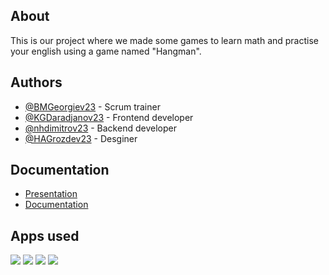 ## About 
This is our project where we made some games to learn math and practise your english using a game named "Hangman".


## Authors
- [@BMGeorgiev23](https://github.com/BMGeorgiev23) - Scrum trainer
- [@KGDaradjanov23](https://github.com/KGDaradjanov) - Frontend developer
- [@nhdimitrov23](https://github.com/nhdimitrov23) - Backend developer
- [@HAGrozdev23](https://github.com/Hristiyan1423) - Desginer

## Documentation
- [Presentation]()
- [Documentation]()

## Apps used
<img src="https://icons.iconarchive.com/icons/arturo-wibawa/akar/48/github-icon.png"> <img src="https://media.discordapp.net/attachments/1147111065277186059/1308509710676398110/pngwing.com.png?ex=673e3421&is=673ce2a1&hm=104b28430aeb8d7b1b8e2fdb577767c15f55645f5cc2a629900308897055aaa3&=&format=webp&quality=lossless"> <img src="https://img.icons8.com/fluency/48/000000/microsoft-powerpoint-2019.png"> <img src="https://img.icons8.com/fluency/48/000000/microsoft-word-2019.png">
